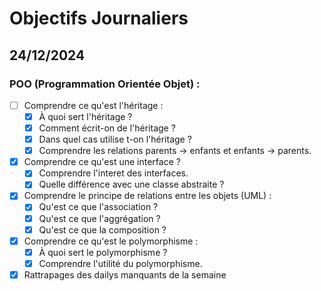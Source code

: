 # Objectifs Journaliers

## 24/12/2024

### POO (Programmation Orientée Objet) :

- [ ] Comprendre ce qu'est l'héritage :
  - [x] À quoi sert l'héritage ?
  - [x] Comment écrit-on de l'héritage ?
  - [x] Dans quel cas utilise t-on l'héritage ?
  - [x] Comprendre les relations parents -> enfants et enfants -> parents.
- [x] Comprendre ce qu'est une interface ?
  - [x] Comprendre l'interet des interfaces.
  - [x] Quelle différence avec une classe abstraite ?
- [x] Comprendre le principe de relations entre les objets (UML) :
  - [x] Qu'est ce que l'association ?
  - [x] Qu'est ce que l'aggrégation ?
  - [x] Qu'est ce que la composition ?
- [x] Comprendre ce qu'est le polymorphisme :
  - [x] À quoi sert le polymorphisme ?
  - [x] Comprendre l'utilité du polymorphisme.
- [x] Rattrapages des dailys manquants de la semaine
